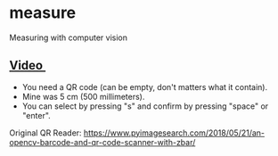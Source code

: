 # measure
Measuring with computer vision

<a href="https://www.instagram.com/p/CI3IEgtps7a/">Video <img href="t.png"></a>
----
- You need a QR code (can be empty, don't matters what it contain).
- Mine was 5 cm (500 millimeters).
- You can select by pressing "s" and confirm by pressing "space" or "enter".

Original QR Reader: https://www.pyimagesearch.com/2018/05/21/an-opencv-barcode-and-qr-code-scanner-with-zbar/
